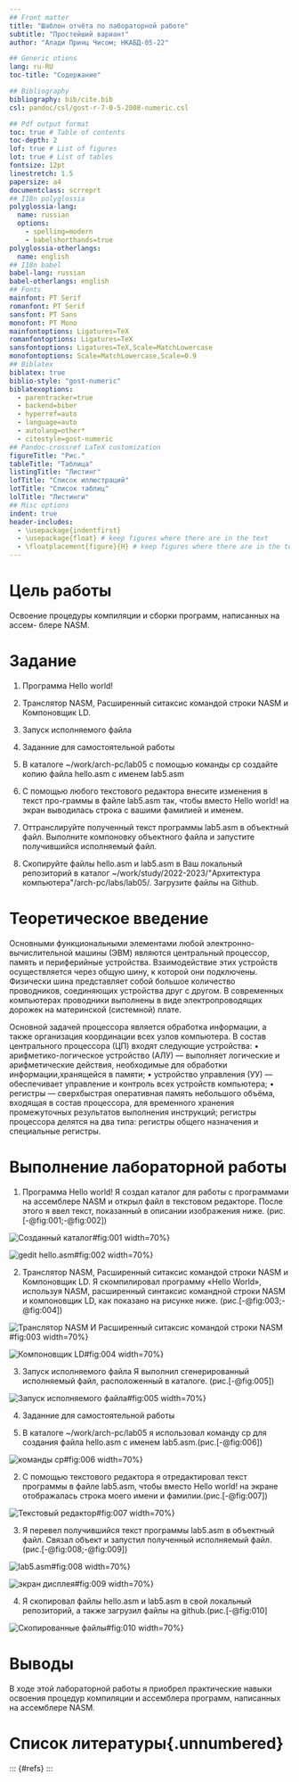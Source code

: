 ```yaml
---
## Front matter
title: "Шаблон отчёта по лабораторной работе"
subtitle: "Простейший вариант"
author: "Алади Принц Чисом; НКАБД-05-22"

## Generic otions
lang: ru-RU
toc-title: "Содержание"

## Bibliography
bibliography: bib/cite.bib
csl: pandoc/csl/gost-r-7-0-5-2008-numeric.csl

## Pdf output format
toc: true # Table of contents
toc-depth: 2
lof: true # List of figures
lot: true # List of tables
fontsize: 12pt
linestretch: 1.5
papersize: a4
documentclass: scrreprt
## I18n polyglossia
polyglossia-lang:
  name: russian
  options:
	- spelling=modern
	- babelshorthands=true
polyglossia-otherlangs:
  name: english
## I18n babel
babel-lang: russian
babel-otherlangs: english
## Fonts
mainfont: PT Serif
romanfont: PT Serif
sansfont: PT Sans
monofont: PT Mono
mainfontoptions: Ligatures=TeX
romanfontoptions: Ligatures=TeX
sansfontoptions: Ligatures=TeX,Scale=MatchLowercase
monofontoptions: Scale=MatchLowercase,Scale=0.9
## Biblatex
biblatex: true
biblio-style: "gost-numeric"
biblatexoptions:
  - parentracker=true
  - backend=biber
  - hyperref=auto
  - language=auto
  - autolang=other*
  - citestyle=gost-numeric
## Pandoc-crossref LaTeX customization
figureTitle: "Рис."
tableTitle: "Таблица"
listingTitle: "Листинг"
lofTitle: "Список иллюстраций"
lotTitle: "Список таблиц"
lolTitle: "Листинги"
## Misc options
indent: true
header-includes:
  - \usepackage{indentfirst}
  - \usepackage{float} # keep figures where there are in the text
  - \floatplacement{figure}{H} # keep figures where there are in the text
---
```


# Цель работы

Освоение процедуры компиляции и сборки программ, написанных на ассем-
блере NASM.

# Задание

1. Программа Hello world!

2. Транслятор NASM, Расширенный ситаксис командой строки NASM и Компоновщик LD.

3. Запуск исполняемого файла

4. Заданние для самостоятельной работы
1. В каталоге ~/work/arch-pc/lab05 с помощью команды cp создайте копию файла hello.asm с именем lab5.asm
2. С помощью любого текстового редактора внесите изменения в текст про-граммы в файле lab5.asm так, чтобы вместо Hello world! на экран выводилась строка с вашими фамилией и именем.
3. Оттранслируйте полученный текст программы lab5.asm в объектный файл. Выполните компоновку объектного файла и запустите получившийся исполняемый файл.
4. Скопируйте файлы hello.asm и lab5.asm в Ваш локальный репозиторий в каталог ~/work/study/2022-2023/"Архитектура компьютера"/arch-pc/labs/lab05/. Загрузите файлы на Github.

# Теоретическое введение

Основными функциональными элементами любой электронно-вычислительной машины (ЭВМ) являются центральный процессор, память и периферийные устройства.
Взаимодействие этих устройств осуществляется через общую шину, к которой они подключены. Физически шина представляет собой большое количество проводников, соединяющих устройства друг с другом. В современных компьютерах проводники выполнены в виде электропроводящих дорожек на материнской (системной) плате.


Основной задачей процессора является обработка информации, а также организация координации всех узлов компьютера. В состав центрального процессора (ЦП) входят следующие устройства:
• арифметико-логическое устройство (АЛУ) — выполняет логические и арифметические действия, необходимые для обработки информации,хранящейся в памяти;
• устройство управления (УУ) — обеспечивает управление и контроль всех устройств компьютера;
• регистры — сверхбыстрая оперативная память небольшого объёма, входящая в состав процессора, для временного хранения промежуточных результатов выполнения инструкций; регистры процессора делятся на два
типа: регистры общего назначения и специальные регистры.


# Выполнение лабораторной работы

1. Программа Hello world!
Я создал каталог для работы с программами на ассемблере NASM и открыл файл в текстовом    редакторе. После этого я ввел текст, показанный в описании изображения ниже.
(рис.[-@fig:001;-@fig:002])

![Созданный каталог](image/1.png)#fig:001 width=70%}

![gedit hello.asm](image/2.png)#fig:002 width=70%}

2. Транслятор NASM, Расширенный ситаксис командой строки NASM и Компоновщик LD.
Я скомпилировал программу «Hello World», используя NASM, расширенный синтаксис командной строки NASM и компоновщик LD, как показано на рисунке ниже.
(рис.[-@fig:003;-@fig:004])

![Транслятор NASM И Расширенный ситаксис командой строки NASM](image/3.png)#fig:003 width=70%}

![Компоновщик LD](image/4.png)#fig:004 width=70%}

3. Запуск исполняемого файла
Я выполнил сгенерированный исполняемый файл, расположенный в каталоге. (рис.[-@fig:005])

![Запуск исполняемого файла](image/5.png)#fig:005 width=70%}

4. Заданние для самостоятельной работы

1. В каталоге ~/work/arch-pc/lab05 я использовал команду cp для создания файла hello.asm с именем lab5.asm.(рис.[-@fig:006])

![команды ср](image/6.png)#fig:006 width=70%}

2. С помощью текстового редактора я отредактировал текст программы в файле lab5.asm, чтобы вместо Hello world! на экране отображалась строка моего имени и фамилии.(рис.[-@fig:007])

![Текстовый редактор](image/7.png)#fig:007 width=70%}

3. Я перевел получившийся текст программы lab5.asm в объектный файл. Связал объект и запустил полученный исполняемый файл.(рис.[-@fig:008;-@fig:009])

![lab5.asm](image/8.png)#fig:008 width=70%}

![экран дисплея](image/9.png)#fig:009 width=70%}

4. Я скопировал файлы hello.asm и lab5.asm в свой локальный репозиторий, а также загрузил файлы на github.(рис.[-@fig:010]

![Скопированные файлы](image/10.png)#fig:010 width=70%}

# Выводы

В ходе этой лабораторной работы я приобрел практические навыки освоения процедур компиляции и ассемблера программ, написанных на ассемблере NASM.

# Список литературы{.unnumbered}

::: {#refs}
:::
